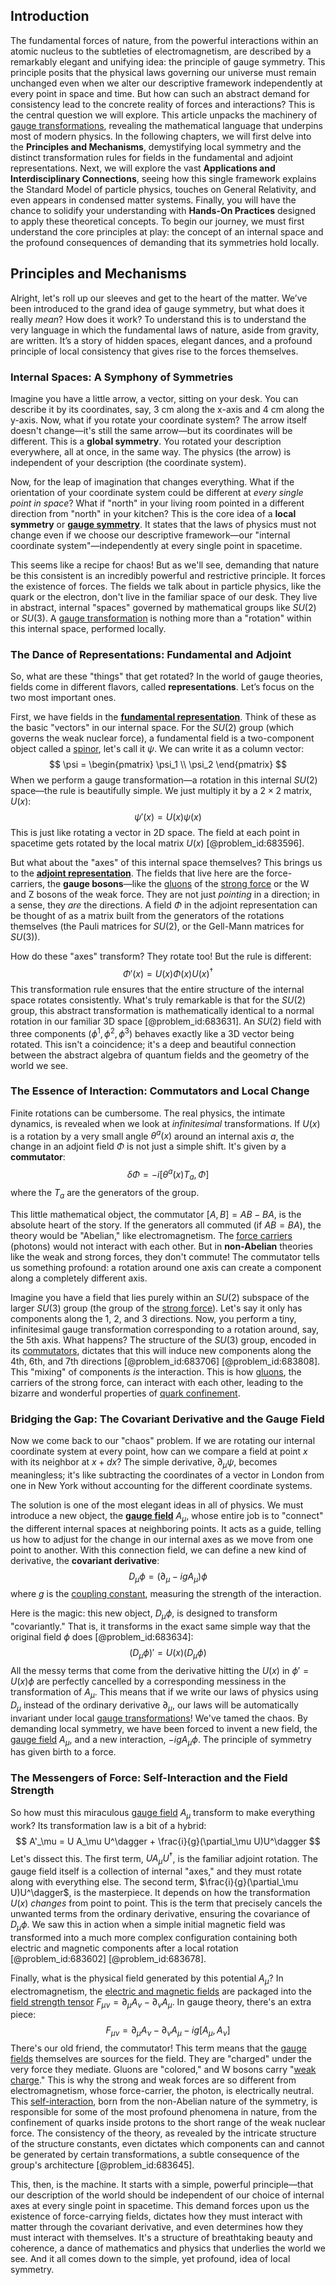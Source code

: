 ## Introduction
The fundamental forces of nature, from the powerful interactions within an atomic nucleus to the subtleties of electromagnetism, are described by a remarkably elegant and unifying idea: the principle of gauge symmetry. This principle posits that the physical laws governing our universe must remain unchanged even when we alter our descriptive framework independently at every point in space and time. But how can such an abstract demand for consistency lead to the concrete reality of forces and interactions? This is the central question we will explore. This article unpacks the machinery of [gauge transformations](@article_id:176027), revealing the mathematical language that underpins most of modern physics. In the following chapters, we will first delve into the **Principles and Mechanisms**, demystifying local symmetry and the distinct transformation rules for fields in the fundamental and adjoint representations. Next, we will explore the vast **Applications and Interdisciplinary Connections**, seeing how this single framework explains the Standard Model of particle physics, touches on General Relativity, and even appears in condensed matter systems. Finally, you will have the chance to solidify your understanding with **Hands-On Practices** designed to apply these theoretical concepts. To begin our journey, we must first understand the core principles at play: the concept of an internal space and the profound consequences of demanding that its symmetries hold locally.

## Principles and Mechanisms

Alright, let's roll up our sleeves and get to the heart of the matter. We’ve been introduced to the grand idea of gauge symmetry, but what does it really *mean*? How does it work? To understand this is to understand the very language in which the fundamental laws of nature, aside from gravity, are written. It’s a story of hidden spaces, elegant dances, and a profound principle of local consistency that gives rise to the forces themselves.

### Internal Spaces: A Symphony of Symmetries

Imagine you have a little arrow, a vector, sitting on your desk. You can describe it by its coordinates, say, $3$ cm along the x-axis and $4$ cm along the y-axis. Now, what if you rotate your coordinate system? The arrow itself doesn't change—it's still the same arrow—but its coordinates will be different. This is a **global symmetry**. You rotated your description everywhere, all at once, in the same way. The physics (the arrow) is independent of your description (the coordinate system).

Now, for the leap of imagination that changes everything. What if the orientation of your coordinate system could be different at *every single point in space*? What if "north" in your living room pointed in a different direction from "north" in your kitchen? This is the core idea of a **local symmetry** or **[gauge symmetry](@article_id:135944)**. It states that the laws of physics must not change even if we choose our descriptive framework—our "internal coordinate system"—independently at every single point in spacetime.

This seems like a recipe for chaos! But as we'll see, demanding that nature be this consistent is an incredibly powerful and restrictive principle. It forces the existence of forces. The fields we talk about in particle physics, like the quark or the electron, don't live in the familiar space of our desk. They live in abstract, internal "spaces" governed by mathematical groups like $SU(2)$ or $SU(3)$. A [gauge transformation](@article_id:140827) is nothing more than a "rotation" within this internal space, performed locally.

### The Dance of Representations: Fundamental and Adjoint

So, what are these "things" that get rotated? In the world of gauge theories, fields come in different flavors, called **representations**. Let’s focus on the two most important ones.

First, we have fields in the **[fundamental representation](@article_id:157184)**. Think of these as the basic "vectors" in our internal space. For the $SU(2)$ group (which governs the weak nuclear force), a fundamental field is a two-component object called a [spinor](@article_id:153967), let's call it $\psi$. We can write it as a column vector:
$$
\psi = \begin{pmatrix} \psi_1 \\ \psi_2 \end{pmatrix}
$$
When we perform a gauge transformation—a rotation in this internal $SU(2)$ space—the rule is beautifully simple. We just multiply it by a $2 \times 2$ matrix, $U(x)$:
$$
\psi'(x) = U(x) \psi(x)
$$
This is just like rotating a vector in 2D space. The field at each point in spacetime gets rotated by the local matrix $U(x)$ [@problem_id:683596].

But what about the "axes" of this internal space themselves? This brings us to the **[adjoint representation](@article_id:146279)**. The fields that live here are the force-carriers, the **gauge bosons**—like the [gluons](@article_id:151233) of the [strong force](@article_id:154316) or the W and Z bosons of the weak force. They are not just *pointing* in a direction; in a sense, they *are* the directions. A field $\Phi$ in the adjoint representation can be thought of as a matrix built from the generators of the rotations themselves (the Pauli matrices for $SU(2)$, or the Gell-Mann matrices for $SU(3)$).

How do these "axes" transform? They rotate too! But the rule is different:
$$
\Phi'(x) = U(x) \Phi(x) U(x)^\dagger
$$
This transformation rule ensures that the entire structure of the internal space rotates consistently. What's truly remarkable is that for the $SU(2)$ group, this abstract transformation is mathematically identical to a normal rotation in our familiar 3D space [@problem_id:683631]. An $SU(2)$ field with three components $(\phi^1, \phi^2, \phi^3)$ behaves exactly like a 3D vector being rotated. This isn't a coincidence; it's a deep and beautiful connection between the abstract algebra of quantum fields and the geometry of the world we see.

### The Essence of Interaction: Commutators and Local Change

Finite rotations can be cumbersome. The real physics, the intimate dynamics, is revealed when we look at *infinitesimal* transformations. If $U(x)$ is a rotation by a very small angle $\theta^a(x)$ around an internal axis $a$, the change in an adjoint field $\Phi$ is not just a simple shift. It's given by a **commutator**:
$$
\delta\Phi = -i [\theta^a(x) T_a, \Phi]
$$
where the $T_a$ are the generators of the group.

This little mathematical object, the commutator $[A, B] = AB - BA$, is the absolute heart of the story. If the generators all commuted (if $AB = BA$), the theory would be "Abelian," like electromagnetism. The [force carriers](@article_id:160940) (photons) would not interact with each other. But in **non-Abelian** theories like the weak and strong forces, they don't commute! The commutator tells us something profound: a rotation around one axis can create a component along a completely different axis.

Imagine you have a field that lies purely within an $SU(2)$ subspace of the larger $SU(3)$ group (the group of the [strong force](@article_id:154316)). Let's say it only has components along the 1, 2, and 3 directions. Now, you perform a tiny, infinitesimal gauge transformation corresponding to a rotation around, say, the 5th axis. What happens? The structure of the $SU(3)$ group, encoded in its [commutators](@article_id:158384), dictates that this will induce new components along the 4th, 6th, and 7th directions [@problem_id:683706] [@problem_id:683808]. This "mixing" of components *is* the interaction. This is how [gluons](@article_id:151233), the carriers of the strong force, can interact with each other, leading to the bizarre and wonderful properties of [quark confinement](@article_id:143263).

### Bridging the Gap: The Covariant Derivative and the Gauge Field

Now we come back to our "chaos" problem. If we are rotating our internal coordinate system at every point, how can we compare a field at point $x$ with its neighbor at $x+dx$? The simple derivative, $\partial_\mu \psi$, becomes meaningless; it's like subtracting the coordinates of a vector in London from one in New York without accounting for the different coordinate systems.

The solution is one of the most elegant ideas in all of physics. We must introduce a new object, the **[gauge field](@article_id:192560)** $A_\mu$, whose entire job is to "connect" the different internal spaces at neighboring points. It acts as a guide, telling us how to adjust for the change in our internal axes as we move from one point to another. With this connection field, we can define a new kind of derivative, the **covariant derivative**:
$$
D_\mu \phi = (\partial_\mu - i g A_\mu) \phi
$$
where $g$ is the [coupling constant](@article_id:160185), measuring the strength of the interaction.

Here is the magic: this new object, $D_\mu \phi$, is designed to transform "covariantly." That is, it transforms in the exact same simple way that the original field $\phi$ does [@problem_id:683634]:
$$
(D_\mu \phi)' = U(x) (D_\mu \phi)
$$
All the messy terms that come from the derivative hitting the $U(x)$ in $\phi' = U(x)\phi$ are perfectly cancelled by a corresponding messiness in the transformation of $A_\mu$. This means that if we write our laws of physics using $D_\mu$ instead of the ordinary derivative $\partial_\mu$, our laws will be automatically invariant under local [gauge transformations](@article_id:176027)! We've tamed the chaos. By demanding local symmetry, we have been forced to invent a new field, the [gauge field](@article_id:192560) $A_\mu$, and a new interaction, $-igA_\mu \phi$. The principle of symmetry has given birth to a force.

### The Messengers of Force: Self-Interaction and the Field Strength

So how must this miraculous [gauge field](@article_id:192560) $A_\mu$ transform to make everything work? Its transformation law is a bit of a hybrid:
$$
A'_\mu = U A_\mu U^\dagger + \frac{i}{g}(\partial_\mu U)U^\dagger
$$
Let's dissect this. The first term, $U A_\mu U^\dagger$, is the familiar adjoint rotation. The gauge field itself is a collection of internal "axes," and they must rotate along with everything else. The second term, $\frac{i}{g}(\partial_\mu U)U^\dagger$, is the masterpiece. It depends on how the transformation $U(x)$ *changes* from point to point. This is the term that precisely cancels the unwanted terms from the ordinary derivative, ensuring the covariance of $D_\mu \phi$. We saw this in action when a simple initial magnetic field was transformed into a much more complex configuration containing both electric and magnetic components after a local rotation [@problem_id:683602] [@problem_id:683678].

Finally, what is the physical field generated by this potential $A_\mu$? In electromagnetism, the [electric and magnetic fields](@article_id:260853) are packaged into the [field strength tensor](@article_id:159252) $F_{\mu\nu} = \partial_\mu A_\nu - \partial_\nu A_\mu$. In gauge theory, there's an extra piece:
$$
F_{\mu\nu} = \partial_\mu A_\nu - \partial_\nu A_\mu - ig[A_\mu, A_\nu]
$$
There's our old friend, the commutator! This term means that the [gauge fields](@article_id:159133) themselves are sources for the field. They are "charged" under the very force they mediate. Gluons are "colored," and W bosons carry "[weak charge](@article_id:161481)." This is why the strong and weak forces are so different from electromagnetism, whose force-carrier, the photon, is electrically neutral. This [self-interaction](@article_id:200839), born from the non-Abelian nature of the symmetry, is responsible for some of the most profound phenomena in nature, from the confinement of quarks inside protons to the short range of the weak nuclear force. The consistency of the theory, as revealed by the intricate structure of the structure constants, even dictates which components can and cannot be generated by certain transformations, a subtle consequence of the group's architecture [@problem_id:683645].

This, then, is the machine. It starts with a simple, powerful principle—that our description of the world should be independent of our choice of internal axes at every single point in spacetime. This demand forces upon us the existence of force-carrying fields, dictates how they must interact with matter through the covariant derivative, and even determines how they must interact with themselves. It's a structure of breathtaking beauty and coherence, a dance of mathematics and physics that underlies the world we see. And it all comes down to the simple, yet profound, idea of local symmetry.